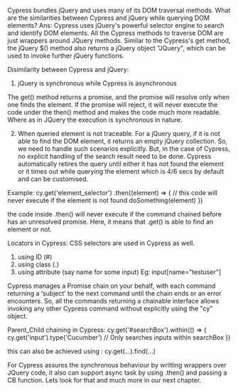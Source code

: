 Cypress bundles jQuery and uses many of its DOM traversal methods.
  What are the similarities between Cypress and jQuery while querying DOM elements?
  Ans: Cypress uses jQuery's powerful selector engine to search and identify DOM elements.
All the Cypress methods to traverse DOM are just wrappers around JQuery methods.
Similar to the Cypress's get method, the jQuery $() method also returns a jQuery object "JQuery<HTMLObjectElement>", which can be used to invoke further jQuery functions.
  
  Disimilarity between Cypress and jQuery:
  1. jQuery is synchronous while Cypress is asynchronous 
  
  The get() method returns a promise, and the promise will resolve only when one finds the element.
  If the promise will reject, it will never execute the code under the then() method and makes the code much more readable.
  Where as in JQuery the execution is synchronous in nature.
  
  2. When queried element is not traceable.
  For a jQuery query, if it is not able to find the DOM element, it returns an empty jQuery collection. 
  So, we need to handle such scenarios explicitly.
  But, in the case of Cypress, no explicit handling of the search result need to be done. 
  Cypress automatically retires the query until either it has not found the element or it times out while querying the element which is 4/6 secs by default and can be customised.

  Example:
  cy.get('element_selector')
  .then((element) => { // this code will never execute if the element is not found
    doSomething(element)
  })
  
  the code inside .then() will never execute if the command chained before has an unresolved promise. Here, it means that .get() is able to find an element or not.
  
  Locators in Cypress:
  CSS selectors are used in Cypress as well.
  1. using ID (#)
  2. using class (.)
  3. using attribute (say name for some input) Eg: input[name="testuser"]
  
  
  Cypress manages a Promise chain on your behalf, with each command returning a ‘subject’ to the next command until the chain ends or an error encounters. 
  So, all the commands returning a chainable interface allows invoking any other Cypress command without explicitly using the "cy" object.
  
  
  Parent_Child chaining in Cypress:
  cy.get('#searchBox').within(() => {
  cy.get('input').type('Cucumber') // Only searches inputs within searchBox
})
  
  
  this can also be achieved using : cy.get(...).find(...)
  
  For Cypress assures the synchronous behaviour by writting wrappers over JQuery code, it also can support async task by using .then() and passing a CB function.
  Lets look for that and much more in our next chapter.
  
  
  
  
